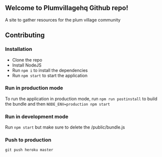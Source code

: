 ## Welcome to Plumvillagehq Github repo!
A site to gather resources for the plum village community

## Contributing

### Installation
- Clone the repo
- Install NodeJS
- Run `npm i` to install the dependencies
- Run `npm start` to start the application

### Run in production mode
To run the application in production mode, run `npm run postinstall` to build the bundle and then `NODE_ENV=production npm start`

### Run in development mode
Run `npm start` but make sure to delete the /public/bundle.js

### Push to production
`git push heroku master`
